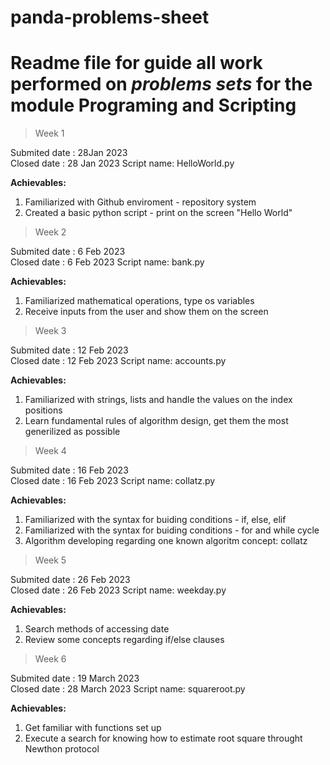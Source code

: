 # panda-problems-sheet
# Readme file for  guide all  work performed on *problems sets* for the module **Programing and Scripting**

> Week 1

Submited date : 28Jan 2023 \
Closed date : 28 Jan 2023
Script name: HelloWorld.py

**Achievables:**
1. Familiarized with Github enviroment - repository system
2. Created a basic python script - print on the screen "Hello World"




> Week 2

Submited date : 6 Feb 2023 \
Closed date : 6 Feb 2023
Script name: bank.py

**Achievables:**
1. Familiarized mathematical operations, type os variables
2. Receive inputs from the user and show them on the screen
 


> Week 3

Submited date : 12 Feb 2023 \
Closed date : 12 Feb 2023
Script name: accounts.py

**Achievables:**
1. Familiarized with strings, lists and handle the values on the index positions
2. Learn fundamental rules of algorithm design, get them the most generilized as possible


> Week 4

Submited date : 16 Feb 2023 \
Closed date : 16 Feb 2023
Script name: collatz.py

**Achievables:**
1. Familiarized with the syntax for buiding conditions - if, else, elif
2. Familiarized with the syntax for buiding conditions - for and while cycle
3. Algorithm developing regarding one known algoritm concept: collatz


> Week 5

Submited date : 26 Feb 2023 \
Closed date : 26 Feb 2023
Script name: weekday.py

**Achievables:**
1. Search methods of accessing date
2. Review some concepts regarding if/else clauses


> Week 6

Submited date : 19 March 2023 \
Closed date : 28 March 2023
Script name: squareroot.py

**Achievables:**
1. Get familiar with functions set up
2. Execute a search for knowing how to estimate root square throught Newthon protocol


